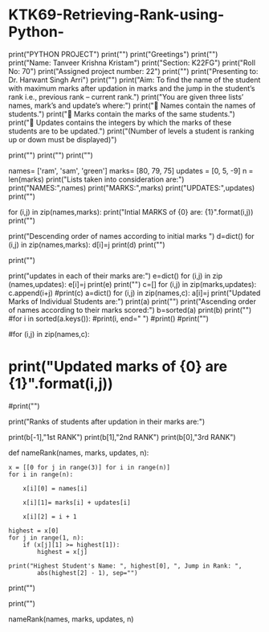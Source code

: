 # KTK69-Retrieving-Rank-using-Python-
print("PYTHON PROJECT")
print("")
print("Greetings")
print("")
print("Name: Tanveer Krishna Kristam")
print("Section: K22FG")
print("Roll No: 70")
print("Assigned project number: 22")
print("")
print("Presenting to: Dr. Harwant Singh Arri")
print("")
print("Aim:  To find the name of the student with maximum marks after updation in marks and the jump in the student’s rank i.e., previous rank – current rank.")
print("You are given three lists’ names, mark’s and update’s where:")
print(" Names contain the names of students.")
print(" Marks contain the marks of the same students.")
print(" Updates contains the integers by which the marks of these students are to be updated.")
print("(Number of levels a student is ranking up or down must be displayed)")

print("")
print("")
print("")


names= ['ram', 'sam', 'green']
marks= [80, 79, 75]
updates = [0, 5, -9]
n = len(marks)
print("Lists taken into consideration are:")
print("NAMES:",names)
print("MARKS:",marks)
print("UPDATES:",updates)
print("")


for (i,j) in zip(names,marks):
    print("Intial MARKS of {0} are: {1}".format(i,j))
print("")


print("Descending order of names according to initial marks ")
d=dict()
for (i,j) in zip(names,marks):
    d[i]=j
print(d)
print("")

print("")






print("updates in each of their marks are:")
e=dict()
for (i,j) in zip (names,updates):
    e[i]=j
print(e)
print("")
c=[]
for (i,j) in zip(marks,updates):
    c.append(i+j)
#print(c)
a=dict()
for (i,j) in zip(names,c):
    a[i]=j
print("Updated Marks of Individual Students are:")
print(a)
print("")
print("Ascending order of names according to their marks scored:")
b=sorted(a)
print(b)
print("")
#for i in sorted(a.keys()):
    #print(i, end=" ")
#print()
#print("")





#for (i,j) in zip(names,c):
   # print("Updated marks of {0} are {1}".format(i,j))

#print("")

print("Ranks of students after updation in their marks are:")

print(b[-1],"1st RANK")
print(b[1],"2nd RANK")
print(b[0],"3rd RANK")



def nameRank(names, marks, updates, n):
     
    x = [[0 for j in range(3)] for i in range(n)]
    for i in range(n):
        
        x[i][0] = names[i]
         
        x[i][1]= marks[i] + updates[i]
         
        x[i][2] = i + 1
         
    highest = x[0]
    for j in range(1, n):
        if (x[j][1] >= highest[1]):
            highest = x[j]
             
    print("Highest Student's Name: ", highest[0], ", Jump in Rank: ",
            abs(highest[2] - 1), sep="")


print("")

print("")

nameRank(names, marks, updates, n)


















   
